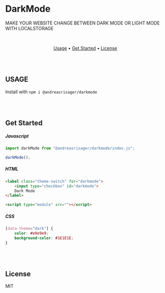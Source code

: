 # DarkMode
MAKE YOUR WEBSITE CHANGE BETWEEN DARK MODE OR LIGHT MODE WITH LOCALSTORAGE

<br>

<p align="center">
    <a href="#usage">Usage</a> &bull;
    <a href="#get-start">Get Started</a> &bull;
    <a href="#license">License</a>
</p>

<br>
<br>

## USAGE
Install with `npm i @andreasrisager/darkmode`

<br>
<br>

## Get Started

##### *Javascript*
```javascript
import darkMode from "@andreasrisager/darkmode/index.js";

darkMode();
```

##### *HTML*
```html
<label class="theme-switch" for="darkmode">
    <input type="checkbox" id="darkmode">
    Dark Mode
</label>

<script type="module" src=""></script>
```

##### *CSS*
```css
[data-theme="dark"] {
    color: #e9e9e9;
    background-color: #1E1E1E;
}
```

<br>
<br>

## License
MIT
